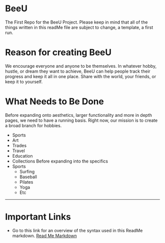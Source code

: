 # BeeU
The First Repo for the BeeU Project. Please keep in mind that all of the things written in this readMe file are subject to change, a template, a first run.

# Reason for creating BeeU
We encourage everyone and anyone to be themselves. In whatever hobby, hustle, or dream they want to achieve, BeeU can help people track their progress and keep it all in one place.
Share with the world, your friends, or keep it to yourself.

# What Needs to Be Done
Before expanding onto aesthetics, larger functionality and more in depth pages, we need to have a running basis. Right now, our mission is to create a broad branch for hobbies.
- Sports
- Art
- Trades
- Travel
- Education
- Collections
Before expanding into the specifics
- Sports
  - Surfing
  - Baseball
  - Pilates
  - Yoga
  - Etc
  
---
# Important Links
- Go to this link for an overview of the syntax used in this ReadMe markdown. [Read Me Markdown](https://www.markdownguide.org/cheat-sheet/)